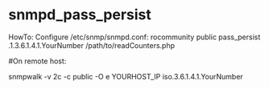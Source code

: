 # snmpd_pass_persist

HowTo:
Configure /etc/snmp/snmpd.conf:
 rocommunity public
 pass_persist .1.3.6.1.4.1.YourNumber /path/to/readCounters.php
 
#On remote host:

snmpwalk -v 2c -c public -O e YOURHOST_IP iso.3.6.1.4.1.YourNumber
